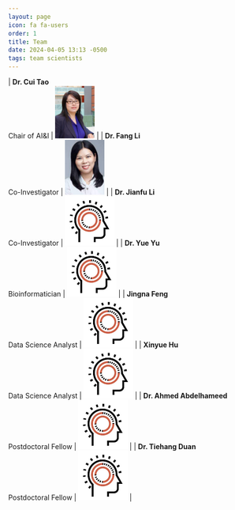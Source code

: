 ```yaml
---
layout: page
icon: fa fa-users
order: 1
title: Team
date: 2024-04-05 13:13 -0500
tags: team scientists
---
```


| **Dr. Cui Tao** <br> Chair of AI&I     | <img src="/assets/img/headshot/cuitao.jpeg" alt="Dr Cui Tao" width="80" height="auto"> |
| **Dr. Fang Li** <br> Co-Investigator   | <img src="/assets/img/headshot/fangli.jpeg" alt="Dr Fang Li" width="80" height="auto"> | 
| **Dr. Jianfu Li** <br> Co-Investigator   | <img src="/assets/img/headshot/wildcard_icon.jpg" alt="Dr Jianfu Li" width="100" height="auto"> | 
| **Dr. Yue Yu** <br> Bioinformatician   | <img src="/assets/img/headshot/wildcard_icon.jpg" alt="Dr Yue Yu" width="100" height="auto"> | 
| **Jingna Feng** <br> Data Science Analyst   | <img src="/assets/img/headshot/wildcard_icon.jpg" alt = "Jingna Feng" width="100" height="auto"> | 
| **Xinyue Hu** <br> Data Science Analyst   | <img src="/assets/img/headshot/wildcard_icon.jpg" alt="Xinyue Hu" width="100" height="auto"> | 
| **Dr. Ahmed Abdelhameed** <br> Postdoctoral Fellow   | <img src="/assets/img/headshot/wildcard_icon.jpg" alt="Dr Ahmed Abdelhameed" width="100" height="auto"> | 
| **Dr. Tiehang Duan** <br> Postdoctoral Fellow   | <img src="/assets/img/headshot/wildcard_icon.jpg" alt="Dr Tiehang Duan" width="100" height="auto"> | 



<!-- Markdown | Less | Pretty
--- | --- | ---
*Still* | `renders` | **nicely**
1 | 2 | 3 -->
